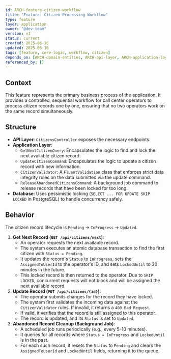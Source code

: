 ```yaml
---
id: ARCH-feature-citizen-workflow
title: "Feature: Citizen Processing Workflow"
type: feature
layer: application
owner: "@dev-team"
version: v1
status: current
created: 2025-06-16
updated: 2025-06-16
tags: [feature, core-logic, workflow, citizen]
depends_on: [ARCH-domain-entities, ARCH-api-layer, ARCH-application-layer]
referenced_by: []
---
```


## Context

This feature represents the primary business process of the application. It provides a controlled, sequential workflow for call center operators to process citizen records one by one, ensuring that no two operators work on the same record simultaneously.

## Structure

- **API Layer**: `CitizensController` exposes the necessary endpoints.
- **Application Layer**:
  - `GetNextCitizenQuery`: Encapsulates the logic to find and lock the next available citizen record.
  - `UpdateCitizenCommand`: Encapsulates the logic to update a citizen record with new information.
  - `CitizenValidator`: A `FluentValidation` class that enforces strict data integrity rules on the data submitted via the update command.
  - `ReleaseAbandonedCitizensCommand`: A background job command to release records that have been locked for too long.
- **Database**: Uses pessimistic locking (`SELECT ... FOR UPDATE SKIP LOCKED` in PostgreSQL) to handle concurrency safely.

## Behavior

The citizen record lifecycle is `Pending` -> `InProgress` -> `Updated`.

1.  **Get Next Record (`GET /api/citizens/next`)**:
    - An operator requests the next available record.
    - The system executes an atomic database transaction to find the first citizen with `Status = Pending`.
    - It updates the record's `Status` to `InProgress`, sets the `AssignedToUserId` to the operator's ID, and sets `LockedUntil` to 30 minutes in the future.
    - This locked record is then returned to the operator. Due to `SKIP LOCKED`, concurrent requests will not block and will be assigned the next available record.
2.  **Update Record (`PUT /api/citizens/{id}`)**:
    - The operator submits changes for the record they have locked.
    - The system first validates the incoming data against the `CitizenValidator` rules. If invalid, it returns a `400 Bad Request`.
    - If valid, it verifies that the record is still assigned to this operator.
    - The record is updated, and its `Status` is set to `Updated`.
3.  **Abandoned Record Cleanup (Background Job)**:
    - A scheduled job runs periodically (e.g., every 5-10 minutes).
    - It queries for all records where `Status = InProgress` and `LockedUntil` is in the past.
    - For each such record, it resets the `Status` to `Pending` and clears the `AssignedToUserId` and `LockedUntil` fields, returning it to the queue.
